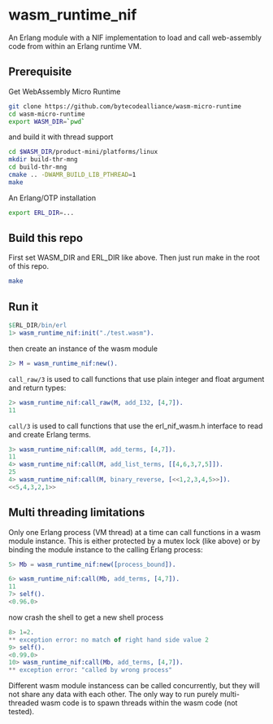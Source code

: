 # wasm_runtime_nif

An Erlang module with a NIF implementation to load and call web-assembly code
from within an Erlang runtime VM.


## Prerequisite

Get WebAssembly Micro Runtime
```sh
git clone https://github.com/bytecodealliance/wasm-micro-runtime
cd wasm-micro-runtime
export WASM_DIR=`pwd`
```
and build it with thread support
```sh
cd $WASM_DIR/product-mini/platforms/linux
mkdir build-thr-mng
cd build-thr-mng
cmake .. -DWAMR_BUILD_LIB_PTHREAD=1
make
```

An Erlang/OTP installation
```sh
export ERL_DIR=...
```


## Build this repo

First set WASM_DIR and ERL_DIR like above.
Then just run make in the root of this repo.
```sh
make
```

## Run it

```erlang
$ERL_DIR/bin/erl
1> wasm_runtime_nif:init("./test.wasm").
```
then create an instance of the wasm module
```erlang
2> M = wasm_runtime_nif:new().
```

`call_raw/3` is used to call functions that use plain integer and float argument
and return types:

```erlang
2> wasm_runtime_nif:call_raw(M, add_I32, [4,7]).
11
```

`call/3` is used to call functions that use the erl_nif_wasm.h interface to read
and create Erlang terms.
```erlang
3> wasm_runtime_nif:call(M, add_terms, [4,7]).
11
4> wasm_runtime_nif:call(M, add_list_terms, [[4,6,3,7,5]]).
25
4> wasm_runtime_nif:call(M, binary_reverse, [<<1,2,3,4,5>>]).
<<5,4,3,2,1>>
```


## Multi threading limitations

Only one Erlang process (VM thread) at a time can call functions in a wasm
module instance. This is either protected by a mutex lock (like above) or by
binding the module instance to the calling Erlang process: 

```erlang
5> Mb = wasm_runtime_nif:new([process_bound]).

6> wasm_runtime_nif:call(Mb, add_terms, [4,7]).
11
7> self().
<0.96.0>
```
now crash the shell to get a new shell process
```erlang
8> 1=2.
** exception error: no match of right hand side value 2
9> self().
<0.99.0>
10> wasm_runtime_nif:call(Mb, add_terms, [4,7]).
** exception error: "called by wrong process"
```

Different wasm module instancess can be called concurrently, but they will not
share any data with each other. The only way to run purely multi-threaded wasm
code is to spawn threads within the wasm code (not tested). 


